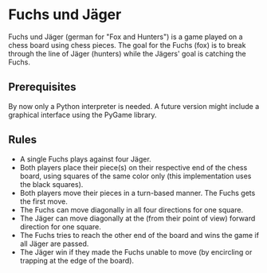# Fuchs und Jäger

Fuchs und Jäger (german for "Fox and Hunters") is a game played on a chess board using chess pieces. The goal for the Fuchs (fox) is to break through the line of Jäger (hunters) while the Jägers' goal is catching the Fuchs.

## Prerequisites

By now only a Python interpreter is needed. A future version might include a graphical interface using the PyGame library.

## Rules

* A single Fuchs plays against four Jäger.  
* Both players place their piece(s) on their respective end of the chess board, using squares of the same color only (this implementation uses the black squares).
* Both players move their pieces in a turn-based manner. The Fuchs gets the first move.
* The Fuchs can move diagonally in all four directions for one square.
* The Jäger can move diagonally at the (from their point of view) forward direction for one square.
* The Fuchs tries to reach the other end of the board and wins the game if all Jäger are passed.
* The Jäger win if they made the Fuchs unable to move (by encircling or trapping at the edge of the board).
